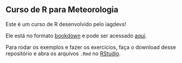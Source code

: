 ## Curso de R para Meteorologia

Este é um curso de R desenvolvido pelo iagdevs!
  
Ele está no formato [bookdown](https://bookdown.org/yihui/bookdown/) e pode ser acessado [aqui](https://iagdevs.github.io/cursoR/).
  
Para rodar os exemplos e fazer os exercícios, faça o download desse repositório e abra os arquivos `.Rmd` no [RStudio](https://www.rstudio.com/).
